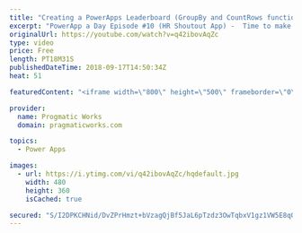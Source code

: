 ```yaml
---
title: "Creating a PowerApps Leaderboard (GroupBy and CountRows functions)"
excerpt: "PowerApp a Day Episode #10 (HR Shoutout App) -  Time to make our HR application fun by adding some gamification into our shoutout application. Learn how to build small reports with the GroupBy and Sum functions to create a leader board in PowerApps.  Power App and Power Platform Training : https://pragmaticworks.com/training/on-demand-training"
originalUrl: https://youtube.com/watch?v=q42ibovAqZc
type: video
price: Free
length: PT18M31S
publishedDateTime: 2018-09-17T14:50:34Z
heat: 51

featuredContent: "<iframe width=\"800\" height=\"500\" frameborder=\"0\" src=\"https://www.youtube.com/embed/q42ibovAqZc\" allow=\"accelerometer; autoplay; encrypted-media; gyroscope; picture-in-picture\" allowfullscreen></iframe>"

provider:
  name: Progmatic Works
  domain: pragmaticworks.com

topics:
  - Power Apps

images:
  - url: https://i.ytimg.com/vi/q42ibovAqZc/hqdefault.jpg
    width: 480
    height: 360
    isCached: true

secured: "S/I2DPKCHNid/DvZPrHmzt+bVzagQjBf5JaL6pTzdz3OwTqbxV1gz1VW5E8qQVqxx1W7mG9ACKW3DAnntElnrYmXXH79hlPATF6fXhSs56c1ICbeilqhFX3ROakgMkyJppGXMCuEieg0BWD1DcqAwRQS8hI4O7+WsUEBg6qtgViozsL3kwqTtAgk4UTC9WVjJI00gxWqs5UAB2NBIJrNTeqTl00BIuf0Ha5yN/TpJdXiBwYYExFInMFWESouwV5RZYYbI/4a7rNte2OF3VrzdAQDZOIR7Tbwv5ymtrOy2GC411X4XABOe2pD0FdMBiQmljqWYpzycqmc2k9Sr7IVX3HC5li+lSVUU+HGQcI5O563QPtOt7erpURO6jMwg5vO9TA2yrRoltowEPUcT28Uj2hdUOGuzVtkZGk+4U+OlFA=;IRi2YJqAWKtNtc1Q+YeJ1A=="
---
```


